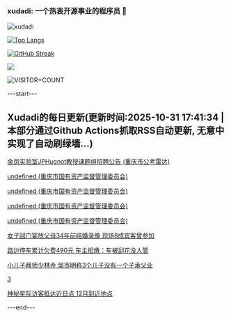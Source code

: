 ### xudadi: 一个热衷开源事业的程序员 👋

![xudadi](https://github-readme-stats-git-masterorgs-github-readme-stats-team.vercel.app/api?username=xudadi)

[![Top Langs](https://github-readme-stats.vercel.app/api/top-langs/?username=xudadi)](https://github.com/anuraghazra/github-readme-stats)

[![GitHub Streak](https://streak-stats.demolab.com?user=xudadi&locale=zh_Hans)](https://git.io/streak-stats)

![](https://raw.githubusercontent.com/xudadi/xudadi/main/assets/github-contribution-grid-snake.svg)

![VISITOR+COUNT](https://komarev.com/ghpvc/?username=xudadi&label=VISITOR+COUNT)


---start---

## Xudadi的每日更新(更新时间:2025-10-31 17:41:34 | 本部分通过Github Actions抓取RSS自动更新, 无意中实现了自动刷绿墙...)

[金凤实验室JPHugnot教授课题组招聘公告 (重庆市公考雷达)](https://www.gongkaoleida.com/article/2670602)

[undefined (重庆市国有资产监督管理委员会)](https://dadilab.github.io/feeds/all.xml)

[undefined (重庆市国有资产监督管理委员会)](https://dadilab.github.io/feeds/all.xml)

[undefined (重庆市国有资产监督管理委员会)](https://dadilab.github.io/feeds/all.xml)

[undefined (重庆市国有资产监督管理委员会)](https://dadilab.github.io/feeds/all.xml)

[女子回门宴放父母34年前结婚录像 现场8成宾客曾参加](https://m.163.com/news/article/KD54ITOG053469LG.html)

[路边停车累计欠费490元 车主拒缴：车被刮花没人管](https://m.163.com/news/article/KD52SOON0514D3UH.html)

[小儿子拜师少林寺 邹市明称3个儿子没有一个子承父业](https://m.163.com/news/article/KD524TOO0514R9OJ.html)

[3](https://m.163.com/touch/news/sub/domestic)

[神秘星际访客抵达近日点 12月到近地点](https://m.163.com/news/article/KD51J31V051492T3.html)

---end---
